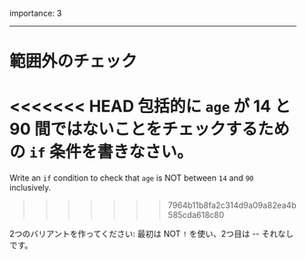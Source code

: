 importance: 3

---

# 範囲外のチェック

<<<<<<< HEAD
包括的に `age` が 14 と 90 間ではないことをチェックするための `if` 条件を書きなさい。
=======
Write an `if` condition to check that `age` is NOT between `14` and `90` inclusively.
>>>>>>> 7964b11b8fa2c314d9a09a82ea4b585cda618c80

2つのバリアントを作ってください: 最初は NOT `!` を使い、2つ目は -- それなしです。
